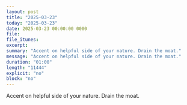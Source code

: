 ```yaml
---
layout: post
title: "2025-03-23"
today: "2025-03-23"
date: 2025-03-23 00:00:00 0000
file:
file_itunes:
excerpt:
summary: "Accent on helpful side of your nature. Drain the moat."
message: "Accent on helpful side of your nature. Drain the moat."
duration: "01:00"
length: "11444"
explicit: "no"
block: "no"
---
```

Accent on helpful side of your nature. Drain the moat.

